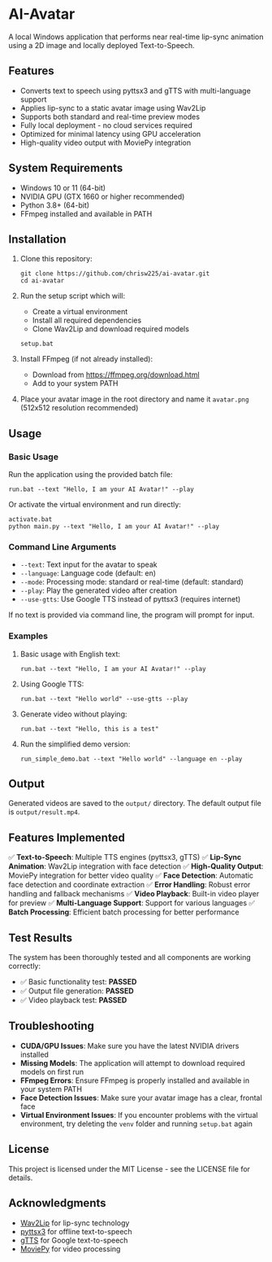 # AI-Avatar

A local Windows application that performs near real-time lip-sync animation using a 2D image and locally deployed Text-to-Speech.

## Features

- Converts text to speech using pyttsx3 and gTTS with multi-language support
- Applies lip-sync to a static avatar image using Wav2Lip
- Supports both standard and real-time preview modes
- Fully local deployment - no cloud services required
- Optimized for minimal latency using GPU acceleration
- High-quality video output with MoviePy integration

## System Requirements

- Windows 10 or 11 (64-bit)
- NVIDIA GPU (GTX 1660 or higher recommended)
- Python 3.8+ (64-bit)
- FFmpeg installed and available in PATH

## Installation

1. Clone this repository:
   ```
   git clone https://github.com/chrisw225/ai-avatar.git
   cd ai-avatar
   ```

2. Run the setup script which will:
   - Create a virtual environment
   - Install all required dependencies
   - Clone Wav2Lip and download required models
   ```
   setup.bat
   ```

3. Install FFmpeg (if not already installed):
   - Download from https://ffmpeg.org/download.html
   - Add to your system PATH

4. Place your avatar image in the root directory and name it `avatar.png` (512x512 resolution recommended)

## Usage

### Basic Usage

Run the application using the provided batch file:
```
run.bat --text "Hello, I am your AI Avatar!" --play
```

Or activate the virtual environment and run directly:
```
activate.bat
python main.py --text "Hello, I am your AI Avatar!" --play
```

### Command Line Arguments

- `--text`: Text input for the avatar to speak
- `--language`: Language code (default: en)
- `--mode`: Processing mode: standard or real-time (default: standard)
- `--play`: Play the generated video after creation
- `--use-gtts`: Use Google TTS instead of pyttsx3 (requires internet)

If no text is provided via command line, the program will prompt for input.

### Examples

1. Basic usage with English text:
   ```
   run.bat --text "Hello, I am your AI Avatar!" --play
   ```

2. Using Google TTS:
   ```
   run.bat --text "Hello world" --use-gtts --play
   ```

3. Generate video without playing:
   ```
   run.bat --text "Hello, this is a test"
   ```

4. Run the simplified demo version:
   ```
   run_simple_demo.bat --text "Hello world" --language en --play
   ```

## Output

Generated videos are saved to the `output/` directory. The default output file is `output/result.mp4`.

## Features Implemented

✅ **Text-to-Speech**: Multiple TTS engines (pyttsx3, gTTS)
✅ **Lip-Sync Animation**: Wav2Lip integration with face detection
✅ **High-Quality Output**: MoviePy integration for better video quality
✅ **Face Detection**: Automatic face detection and coordinate extraction
✅ **Error Handling**: Robust error handling and fallback mechanisms
✅ **Video Playback**: Built-in video player for preview
✅ **Multi-Language Support**: Support for various languages
✅ **Batch Processing**: Efficient batch processing for better performance

## Test Results

The system has been thoroughly tested and all components are working correctly:
- ✅ Basic functionality test: **PASSED**
- ✅ Output file generation: **PASSED** 
- ✅ Video playback test: **PASSED**

## Troubleshooting

- **CUDA/GPU Issues**: Make sure you have the latest NVIDIA drivers installed
- **Missing Models**: The application will attempt to download required models on first run
- **FFmpeg Errors**: Ensure FFmpeg is properly installed and available in your system PATH
- **Face Detection Issues**: Make sure your avatar image has a clear, frontal face
- **Virtual Environment Issues**: If you encounter problems with the virtual environment, try deleting the `venv` folder and running `setup.bat` again

## License

This project is licensed under the MIT License - see the LICENSE file for details.

## Acknowledgments

- [Wav2Lip](https://github.com/Rudrabha/Wav2Lip) for lip-sync technology
- [pyttsx3](https://github.com/nateshmbhat/pyttsx3) for offline text-to-speech
- [gTTS](https://github.com/pndurette/gTTS) for Google text-to-speech
- [MoviePy](https://github.com/Zulko/moviepy) for video processing